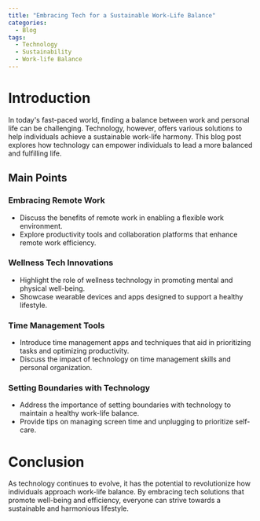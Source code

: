 ```yaml
---
title: "Embracing Tech for a Sustainable Work-Life Balance"
categories:
  - Blog
tags:
  - Technology
  - Sustainability
  - Work-life Balance
---
```


# Introduction
In today's fast-paced world, finding a balance between work and personal life can be challenging. Technology, however, offers various solutions to help individuals achieve a sustainable work-life harmony. This blog post explores how technology can empower individuals to lead a more balanced and fulfilling life.

## Main Points
### Embracing Remote Work
- Discuss the benefits of remote work in enabling a flexible work environment.
- Explore productivity tools and collaboration platforms that enhance remote work efficiency.

### Wellness Tech Innovations
- Highlight the role of wellness technology in promoting mental and physical well-being.
- Showcase wearable devices and apps designed to support a healthy lifestyle.

### Time Management Tools
- Introduce time management apps and techniques that aid in prioritizing tasks and optimizing productivity.
- Discuss the impact of technology on time management skills and personal organization.

### Setting Boundaries with Technology
- Address the importance of setting boundaries with technology to maintain a healthy work-life balance.
- Provide tips on managing screen time and unplugging to prioritize self-care.

# Conclusion
As technology continues to evolve, it has the potential to revolutionize how individuals approach work-life balance. By embracing tech solutions that promote well-being and efficiency, everyone can strive towards a sustainable and harmonious lifestyle.